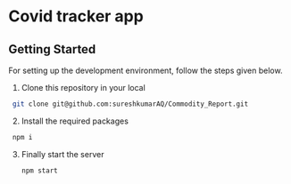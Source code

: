 # Covid tracker app
## Getting Started
For setting up the development environment, follow the steps given below.

1. Clone this repository in your local
```sh
 git clone git@github.com:sureshkumarAQ/Commodity_Report.git
```
2. Install the required packages
```sh
 npm i
```
3. Finally start the server 
   ```sh
   npm start
   ```
